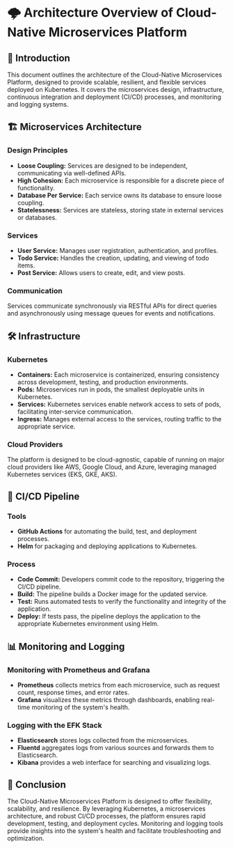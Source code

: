 # 🌩️ Architecture Overview of Cloud-Native Microservices Platform

## 📜 Introduction
This document outlines the architecture of the Cloud-Native Microservices Platform, designed to provide scalable, resilient, and flexible services deployed on Kubernetes. It covers the microservices design, infrastructure, continuous integration and deployment (CI/CD) processes, and monitoring and logging systems.

## 🏗️ Microservices Architecture

### Design Principles
- **Loose Coupling:** Services are designed to be independent, communicating via well-defined APIs.
- **High Cohesion:** Each microservice is responsible for a discrete piece of functionality.
- **Database Per Service:** Each service owns its database to ensure loose coupling.
- **Statelessness:** Services are stateless, storing state in external services or databases.

### Services
- **User Service:** Manages user registration, authentication, and profiles.
- **Todo Service:** Handles the creation, updating, and viewing of todo items.
- **Post Service:** Allows users to create, edit, and view posts.

### Communication
Services communicate synchronously via RESTful APIs for direct queries and asynchronously using message queues for events and notifications.

## 🛠️ Infrastructure

### Kubernetes
- **Containers:** Each microservice is containerized, ensuring consistency across development, testing, and production environments.
- **Pods:** Microservices run in pods, the smallest deployable units in Kubernetes.
- **Services:** Kubernetes services enable network access to sets of pods, facilitating inter-service communication.
- **Ingress:** Manages external access to the services, routing traffic to the appropriate service.

### Cloud Providers
The platform is designed to be cloud-agnostic, capable of running on major cloud providers like AWS, Google Cloud, and Azure, leveraging managed Kubernetes services (EKS, GKE, AKS).

## 🔄 CI/CD Pipeline

### Tools
- **GitHub Actions** for automating the build, test, and deployment processes.
- **Helm** for packaging and deploying applications to Kubernetes.

### Process
- **Code Commit:** Developers commit code to the repository, triggering the CI/CD pipeline.
- **Build:** The pipeline builds a Docker image for the updated service.
- **Test:** Runs automated tests to verify the functionality and integrity of the application.
- **Deploy:** If tests pass, the pipeline deploys the application to the appropriate Kubernetes environment using Helm.

## 📊 Monitoring and Logging

### Monitoring with Prometheus and Grafana
- **Prometheus** collects metrics from each microservice, such as request count, response times, and error rates.
- **Grafana** visualizes these metrics through dashboards, enabling real-time monitoring of the system's health.

### Logging with the EFK Stack
- **Elasticsearch** stores logs collected from the microservices.
- **Fluentd** aggregates logs from various sources and forwards them to Elasticsearch.
- **Kibana** provides a web interface for searching and visualizing logs.

## 🎉 Conclusion
The Cloud-Native Microservices Platform is designed to offer flexibility, scalability, and resilience. By leveraging Kubernetes, a microservices architecture, and robust CI/CD processes, the platform ensures rapid development, testing, and deployment cycles. Monitoring and logging tools provide insights into the system's health and facilitate troubleshooting and optimization.
